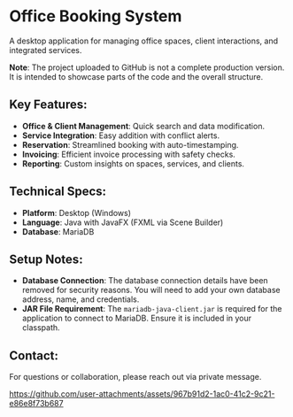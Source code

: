 # Office Booking System

A desktop application for managing office spaces, client interactions, and integrated services.

**Note**: The project uploaded to GitHub is not a complete production version. It is intended to showcase parts of the code and the overall structure.

## Key Features:
- **Office & Client Management**: Quick search and data modification.
- **Service Integration**: Easy addition with conflict alerts.
- **Reservation**: Streamlined booking with auto-timestamping.
- **Invoicing**: Efficient invoice processing with safety checks.
- **Reporting**: Custom insights on spaces, services, and clients.

## Technical Specs:
- **Platform**: Desktop (Windows)
- **Language**: Java with JavaFX (FXML via Scene Builder)
- **Database**: MariaDB

## Setup Notes:
- **Database Connection**: The database connection details have been removed for security reasons. You will need to add your own database address, name, and credentials.
- **JAR File Requirement**: The `mariadb-java-client.jar` is required for the application to connect to MariaDB. Ensure it is included in your classpath.

## Contact:
For questions or collaboration, please reach out via private message.






https://github.com/user-attachments/assets/967b91d2-1ac0-41c2-9c21-e86e8f73b687



